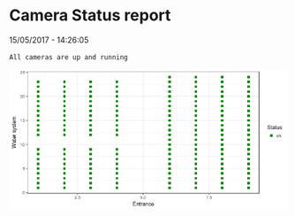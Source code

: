 Camera Status report
================
15/05/2017 - 14:26:05

    All cameras are up and running

![](camreport_files/figure-markdown_github/unnamed-chunk-2-1.png)
